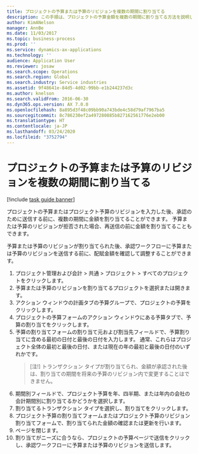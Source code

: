 ```yaml
---
title: プロジェクトの予算または予算のリビジョンを複数の期間に割り当てる
description: この手順は、プロジェクトの予算金額を複数の期間に割り当てる方法を説明します。
author: KimANelson
manager: AnnBe
ms.date: 11/03/2017
ms.topic: business-process
ms.prod: ''
ms.service: dynamics-ax-applications
ms.technology: ''
audience: Application User
ms.reviewer: josaw
ms.search.scope: Operations
ms.search.region: Global
ms.search.industry: Service industries
ms.assetid: 9f48641e-84d5-4d02-99bb-e1b244237d3c
ms.author: knelson
ms.search.validFrom: 2016-06-30
ms.dyn365.ops.version: AX 7.0.0
ms.openlocfilehash: 8a895d3f48c09bb90a743bde4c58d79af7967ba5
ms.sourcegitcommit: 8c786230ef2a497280885b827162561776e2eb00
ms.translationtype: HT
ms.contentlocale: ja-JP
ms.lasthandoff: 03/24/2020
ms.locfileid: "3752794"
---
```

# <a name="allocate-a-project-budget-or-budget-revision-across-periods"></a>プロジェクトの予算または予算のリビジョンを複数の期間に割り当てる

[!include [task guide banner](../../includes/task-guide-banner.md)]

プロジェクトの予算またはプロジェクト予算のリビジョンを入力した後、承認のために送信する前に、複数の期間に金額を割り当てることができます。 予算または予算のリビジョンが拒否された場合、再送信の前に金額を割り当てることもできます。 

予算または予算のリビジョンが割り当てられた後、承認ワークフローに予算または予算のリビジョンを送信する前に、配賦金額を確認して調整することができます。 

1. プロジェクト管理および会計 > 共通 > プロジェクト > すべてのプロジェクトをクリックします。 
2. 予算または予算のリビジョンを割り当てるプロジェクトを選択または開きます。 
3. アクション ウィンドウの計画タブの予算グループで、プロジェクトの予算をクリックします。 
4. プロジェクトの予算フォームのアクション ウィンドウにある予算タブで、予算の割り当てをクリックします。 
5. 予算の割り当てフォームの割り当て元および割当先フィールドで、予算割り当てに含める最初の日付と最後の日付を入力します。 通常、これらはプロジェクト全体の最初と最後の日付、または現在の年の最初と最後の日付のいずれかです。  
   > [注!] トランザクション タイプが割り当てられ、金額が承認された後は、割り当ての期間を将来の予算のリビジョン内で変更することはできません。 
6. 期間別フィールドで、プロジェクト予算を年、四半期、または年内の会社の会計期間別に割り当てるかどうかを選択します。
7. 割り当てるトランザクション タイプを選択し、割り当てをクリックします。 
8. プロジェクト予算の割り当てフォームまたはプロジェクト予算のリビジョン割り当てフォームで、割り当てられた金額の確認または更新を行います。 
9. ページを閉じます。
10. 割り当てがニーズに合うなら、プロジェクトの予算ページで送信をクリックし、承認ワークフローに予算または予算のリビジョンを送信します。  


